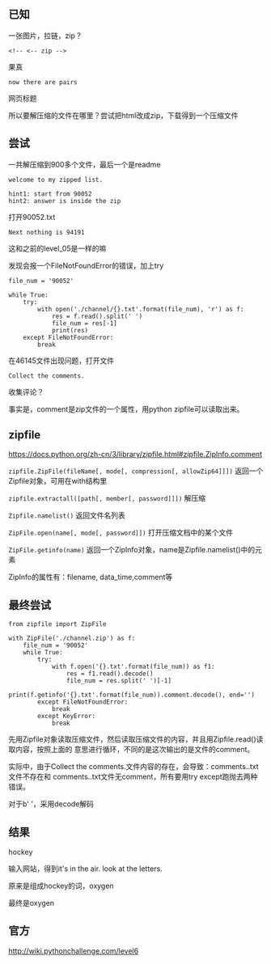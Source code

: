 ## 已知

一张图片，拉链，zip？

`<!-- <-- zip -->`

果真

`now there are pairs`

网页标题

所以要解压缩的文件在哪里？尝试把html改成zip，下载得到一个压缩文件

## 尝试

一共解压缩到900多个文件，最后一个是readme

```
welcome to my zipped list.

hint1: start from 90052
hint2: answer is inside the zip
```

打开90052.txt 

```Next nothing is 94191```

这和之前的level_05是一样的嘛

发现会报一个FileNotFoundError的错误，加上try

```
file_num = '90052'

while True:
    try:
        with open('./channel/{}.txt'.format(file_num), 'r') as f:
            res = f.read().split(' ')
            file_num = res[-1]
            print(res)
    except FileNotFoundError:
        break
```

在46145文件出现问题，打开文件

``Collect the comments.``

收集评论？

事实是，comment是zip文件的一个属性，用python zipfile可以读取出来。


## zipfile

https://docs.python.org/zh-cn/3/library/zipfile.html#zipfile.ZipInfo.comment

`zipfile.ZipFile(fileName[, mode[, compression[, allowZip64]]])`
返回一个Zipfile对象，可用在with结构里

`zipfile.extractall([path[, member[, password]]])` 解压缩

`Zipfile.namelist()` 返回文件名列表

`ZipFile.open(name[, mode[, password]])` 打开压缩文档中的某个文件

`ZipFile.getinfo(name)` 返回一个ZipInfo对象，name是Zipfile.namelist()中的元素

ZipInfo的属性有：filename, data_time,comment等


## 最终尝试

```
from zipfile import ZipFile

with ZipFile('./channel.zip') as f:
    file_num = '90052'
    while True:
        try:
            with f.open('{}.txt'.format(file_num)) as f1:
                res = f1.read().decode()
                file_num = res.split(' ')[-1]
                print(f.getinfo('{}.txt'.format(file_num)).comment.decode(), end='')
        except FileNotFoundError:
            break
        except KeyError:
            break
```

先用Zipfile对象读取压缩文件，然后读取压缩文件的内容，并且用Zipfile.read()读取内容，按照上面的
意思进行循环，不同的是这次输出的是文件的comment。

实际中，由于Collect the comments.文件内容的存在，会导致：comments..txt文件不存在和
comments..txt文件无comment，所有要用try except跑抛去两种错误。

对于b' '，采用decode解码

## 结果

hockey

输入网站，得到it's in the air. look at the letters.

原来是组成hockey的词，oxygen

最终是oxygen

## 官方

http://wiki.pythonchallenge.com/level6

